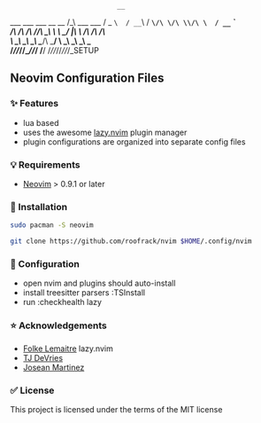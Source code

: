                                __
  ___     ___    ___   __  __ /\_\    ___ ___
 / _ `\  / __`\ / __`\/\ \/\ \\/\ \  / __` __`\
/\ \/\ \/\  __//\ \_\ \ \ \_/ |\ \ \/\ \/\ \/\ \
\ \_\ \_\ \____\ \____/\ \___/  \ \_\ \_\ \_\ \_\
 \/_/\/_/\/____/\/___/  \/__/    \/_/\/_/\/_/\/_/_SETUP

## Neovim Configuration Files

### :sparkles: Features

- lua based 
- uses the  awesome [lazy.nvim](https://github.com/folke/lazy.nvim) plugin manager
- plugin configurations are organized into separate config files

### :bulb: Requirements

- [Neovim](https://neovim.io) > 0.9.1 or later

### :construction: Installation

```sh
sudo pacman -S neovim
```
```sh
git clone https://github.com/roofrack/nvim $HOME/.config/nvim
```

### :wrench: Configuration

- open nvim and plugins should auto-install
- install treesitter parsers :TSInstall
- run :checkhealth lazy 

### :star: Acknowledgements

- [Folke Lemaitre](https://github/folke)  lazy.nvim  
- [TJ DeVries](https://github/tjdevries)   
- [Josean Martinez](https://www.youtube.com/@joseanmartinez)

### :white_check_mark: License

This project is licensed under the terms of the MIT license


